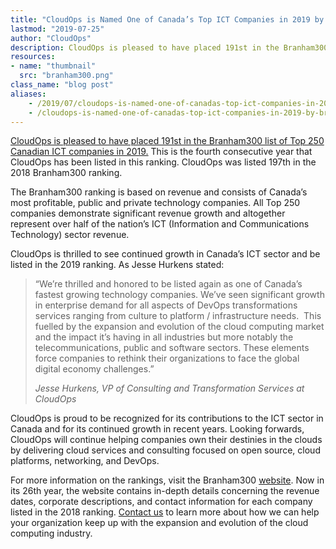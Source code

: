 ```yaml
---
title: "CloudOps is Named One of Canada’s Top ICT Companies in 2019 by Branham300"
lastmod: "2019-07-25"
author: "CloudOps"
description: CloudOps is pleased to have placed 191st in the Branham300 list of Top 250 Canadian ICT companies in 2019.
resources:
- name: "thumbnail"
  src: "branham300.png"
class_name: "blog post"
aliases:
    - /2019/07/cloudops-is-named-one-of-canadas-top-ict-companies-in-2019-by-branham300/
    - /cloudops-is-named-one-of-canadas-top-ict-companies-in-2019-by-branham300/
---
```


<p><a href="https://branhamgroup.com/2019%20B300%20Listing/cloudops/">CloudOps is pleased to have placed 191st in the Branham300 list of Top 250 Canadian ICT companies in 2019.</a> This is the fourth consecutive year that CloudOps has been listed in this ranking. CloudOps was listed 197th in the 2018 Branham300 ranking.</p>

<p>The Branham300 ranking is based on revenue and consists of Canada’s most profitable, public and private technology companies. All Top 250 companies demonstrate significant revenue growth and altogether represent over half of the nation’s ICT (Information and Communications Technology) sector revenue.</p>

<p>CloudOps is thrilled to see continued growth in Canada’s ICT sector and be listed in the 2019 ranking. As Jesse Hurkens stated:</p>

<blockquote class="wp-block-quote"><p>“We’re thrilled and honored to be listed again as one of Canada’s fastest growing technology companies. We’ve seen significant growth in enterprise demand for all aspects of DevOps transformations services ranging from culture to platform / infrastructure needs.&nbsp; This fuelled by the expansion and evolution of the cloud computing market and the impact it’s having in all industries but more notably the telecommunications, public and software sectors.  These elements force companies to rethink their organizations to face the global digital economy challenges.”&nbsp;</p><p><cite>Jesse Hurkens, VP of Consulting and Transformation Services at CloudOps</cite></p></blockquote>

<p>CloudOps is proud to be recognized for its contributions to the ICT sector in Canada and for its continued growth in recent years. Looking forwards, CloudOps will continue helping companies own their destinies in the clouds by delivering cloud services and consulting focused on open source, cloud platforms, networking, and DevOps.</p>

<p>For more information on the rankings, visit the Branham300 <a href="https://www.branham300.com/index.php">website</a>. Now in its 26th year, the website contains in-depth details concerning the revenue dates, corporate descriptions, and contact information for each company listed in the 2018 ranking. <a href="mailto: info@cloudops.com">Contact us</a> to learn more about how we can help your organization keep up with the expansion and evolution of the cloud computing industry.</p>